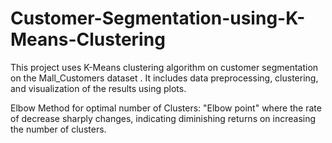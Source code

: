 # Customer-Segmentation-using-K-Means-Clustering
This project uses  K-Means clustering algorithm on customer segmentation on the Mall_Customers dataset . It includes data preprocessing, clustering, and visualization of the results using plots.

Elbow Method for optimal number of Clusters: "Elbow point" where the rate of decrease sharply changes, indicating diminishing returns on increasing the number of clusters.
